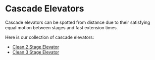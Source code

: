 <meta property="og:title" content="Cascade Elevator CAD Examples">
<meta property="og:description" content="Our collection of Cascade Elevators">
<meta property="og:type" content="website">
<meta property="og:url" content="https://www.frcdesign.org/cad-examples/elevator/cascade/">
<meta property="og:image" content="https://www.frcdesign.org/img/cad-examples/elevator/cascade/3stage.webp">
<meta name="theme-color" content="#4CAE4F">
<meta name="twitter:card" content="summary_large_image">

# Cascade Elevators
Cascade elevators can be spotted from distance due to their satisfying equal motion between stages and fast extension times.

Here is our collection of cascade elevators:

- [Clean 2 Stage Elevator](examples/2stage.md)
- [Clean 3 Stage Elevator](examples/3stage.md)

<br>